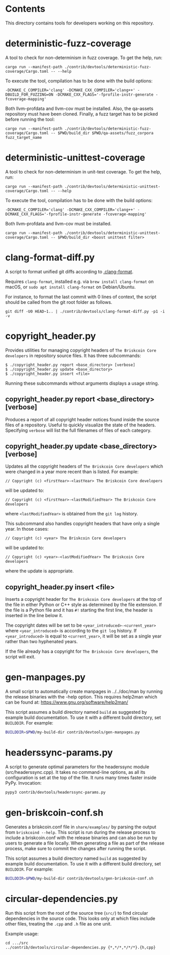 Contents
========
This directory contains tools for developers working on this repository.

deterministic-fuzz-coverage
===========================

A tool to check for non-determinism in fuzz coverage. To get the help, run:

```
cargo run --manifest-path ./contrib/devtools/deterministic-fuzz-coverage/Cargo.toml -- --help
```

To execute the tool, compilation has to be done with the build options:

```
-DCMAKE_C_COMPILER='clang' -DCMAKE_CXX_COMPILER='clang++' -DBUILD_FOR_FUZZING=ON -DCMAKE_CXX_FLAGS='-fprofile-instr-generate -fcoverage-mapping'
```

Both llvm-profdata and llvm-cov must be installed. Also, the qa-assets
repository must have been cloned. Finally, a fuzz target has to be picked
before running the tool:

```
cargo run --manifest-path ./contrib/devtools/deterministic-fuzz-coverage/Cargo.toml -- $PWD/build_dir $PWD/qa-assets/fuzz_corpora fuzz_target_name
```

deterministic-unittest-coverage
===========================

A tool to check for non-determinism in unit-test coverage. To get the help, run:

```
cargo run --manifest-path ./contrib/devtools/deterministic-unittest-coverage/Cargo.toml -- --help
```

To execute the tool, compilation has to be done with the build options:

```
-DCMAKE_C_COMPILER='clang' -DCMAKE_CXX_COMPILER='clang++' -DCMAKE_CXX_FLAGS='-fprofile-instr-generate -fcoverage-mapping'
```

Both llvm-profdata and llvm-cov must be installed.

```
cargo run --manifest-path ./contrib/devtools/deterministic-unittest-coverage/Cargo.toml -- $PWD/build_dir <boost unittest filter>
```

clang-format-diff.py
===================

A script to format unified git diffs according to [.clang-format](../../src/.clang-format).

Requires `clang-format`, installed e.g. via `brew install clang-format` on macOS,
or `sudo apt install clang-format` on Debian/Ubuntu.

For instance, to format the last commit with 0 lines of context,
the script should be called from the git root folder as follows.

```
git diff -U0 HEAD~1.. | ./contrib/devtools/clang-format-diff.py -p1 -i -v
```

copyright\_header.py
====================

Provides utilities for managing copyright headers of `The Briskcoin Core
developers` in repository source files. It has three subcommands:

```
$ ./copyright_header.py report <base_directory> [verbose]
$ ./copyright_header.py update <base_directory>
$ ./copyright_header.py insert <file>
```
Running these subcommands without arguments displays a usage string.

copyright\_header.py report \<base\_directory\> [verbose]
---------------------------------------------------------

Produces a report of all copyright header notices found inside the source files
of a repository. Useful to quickly visualize the state of the headers.
Specifying `verbose` will list the full filenames of files of each category.

copyright\_header.py update \<base\_directory\> [verbose]
---------------------------------------------------------
Updates all the copyright headers of `The Briskcoin Core developers` which were
changed in a year more recent than is listed. For example:
```
// Copyright (c) <firstYear>-<lastYear> The Briskcoin Core developers
```
will be updated to:
```
// Copyright (c) <firstYear>-<lastModifiedYear> The Briskcoin Core developers
```
where `<lastModifiedYear>` is obtained from the `git log` history.

This subcommand also handles copyright headers that have only a single year. In
those cases:
```
// Copyright (c) <year> The Briskcoin Core developers
```
will be updated to:
```
// Copyright (c) <year>-<lastModifiedYear> The Briskcoin Core developers
```
where the update is appropriate.

copyright\_header.py insert \<file\>
------------------------------------
Inserts a copyright header for `The Briskcoin Core developers` at the top of the
file in either Python or C++ style as determined by the file extension. If the
file is a Python file and it has  `#!` starting the first line, the header is
inserted in the line below it.

The copyright dates will be set to be `<year_introduced>-<current_year>` where
`<year_introduced>` is according to the `git log` history. If
`<year_introduced>` is equal to `<current_year>`, it will be set as a single
year rather than two hyphenated years.

If the file already has a copyright for `The Briskcoin Core developers`, the
script will exit.

gen-manpages.py
===============

A small script to automatically create manpages in ../../doc/man by running the release binaries with the -help option.
This requires help2man which can be found at: https://www.gnu.org/software/help2man/

This script assumes a build directory named `build` as suggested by example build documentation.
To use it with a different build directory, set `BUILDDIR`.
For example:

```bash
BUILDDIR=$PWD/my-build-dir contrib/devtools/gen-manpages.py
```

headerssync-params.py
=====================

A script to generate optimal parameters for the headerssync module (src/headerssync.cpp). It takes no command-line
options, as all its configuration is set at the top of the file. It runs many times faster inside PyPy. Invocation:

```bash
pypy3 contrib/devtools/headerssync-params.py
```

gen-briskcoin-conf.sh
===================

Generates a briskcoin.conf file in `share/examples/` by parsing the output from `briskcoind --help`. This script is run during the
release process to include a briskcoin.conf with the release binaries and can also be run by users to generate a file locally.
When generating a file as part of the release process, make sure to commit the changes after running the script.

This script assumes a build directory named `build` as suggested by example build documentation.
To use it with a different build directory, set `BUILDDIR`.
For example:

```bash
BUILDDIR=$PWD/my-build-dir contrib/devtools/gen-briskcoin-conf.sh
```

circular-dependencies.py
========================

Run this script from the root of the source tree (`src/`) to find circular dependencies in the source code.
This looks only at which files include other files, treating the `.cpp` and `.h` file as one unit.

Example usage:

    cd .../src
    ../contrib/devtools/circular-dependencies.py {*,*/*,*/*/*}.{h,cpp}
